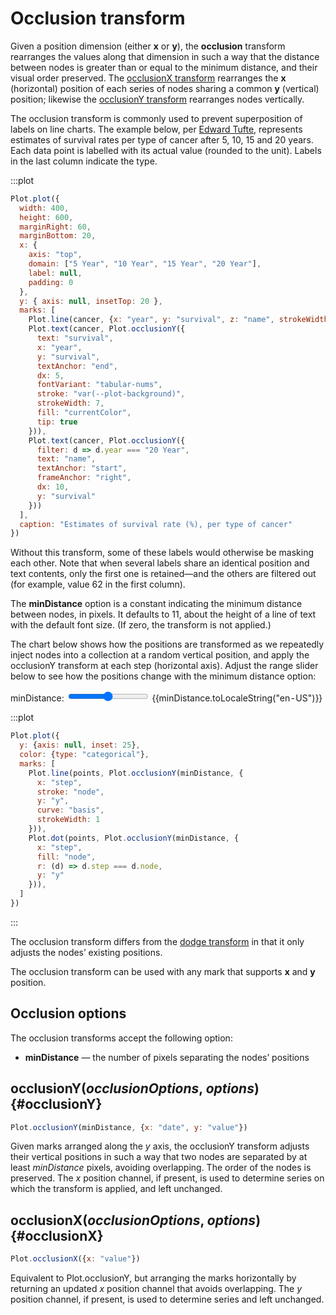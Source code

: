 <script setup>

import * as Plot from "@observablehq/plot";
import * as d3 from "d3";
import {ref} from "vue";
import cancer from "../data/cancer.ts";

const minDistance = ref(11);

const points = (() => { 
  const random = d3.randomLcg(42);
  const data = [];
  const points = [];
  let step;
  for (step = 0; step < 31; ++step) {
    data.push(random());
    points.push(...data.map((y, node) => ({step, y, node})));
  }
  points.push(...data.map((y, node) => ({step, y, node})));
  return points;
})();
</script>

# Occlusion transform <VersionBadge pr="1957" />

Given a position dimension (either **x** or **y**), the **occlusion** transform rearranges the values along that dimension in such a way that the distance between nodes is greater than or equal to the minimum distance, and their visual order preserved. The [occlusionX transform](#occlusionX) rearranges the **x** (horizontal) position of each series of nodes sharing a common **y** (vertical) position; likewise the [occlusionY transform](#occlusionY) rearranges nodes vertically.

The occlusion transform is commonly used to prevent superposition of labels on line charts. The example below, per [Edward Tufte](https://www.edwardtufte.com/bboard/q-and-a-fetch-msg?msg_id=0003nk), represents estimates of survival rates per type of cancer after 5, 10, 15 and 20 years. Each data point is labelled with its actual value (rounded to the unit). Labels in the last column indicate the type.

:::plot
```js
Plot.plot({
  width: 400,
  height: 600,
  marginRight: 60,
  marginBottom: 20,
  x: {
    axis: "top",
    domain: ["5 Year", "10 Year", "15 Year", "20 Year"],
    label: null,
    padding: 0
  },
  y: { axis: null, insetTop: 20 },
  marks: [
    Plot.line(cancer, {x: "year", y: "survival", z: "name", strokeWidth: 1}),
    Plot.text(cancer, Plot.occlusionY({
      text: "survival",
      x: "year",
      y: "survival",
      textAnchor: "end",
      dx: 5,
      fontVariant: "tabular-nums",
      stroke: "var(--plot-background)",
      strokeWidth: 7,
      fill: "currentColor",
      tip: true
    })),
    Plot.text(cancer, Plot.occlusionY({
      filter: d => d.year === "20 Year",
      text: "name",
      textAnchor: "start",
      frameAnchor: "right",
      dx: 10,
      y: "survival"
    }))
  ],
  caption: "Estimates of survival rate (%), per type of cancer"
})
```

Without this transform, some of these labels would otherwise be masking each other. Note that when several labels share an identical position and text contents, only the first one is retained—and the others are filtered out (for example, value 62 in the first column).

The **minDistance** option is a constant indicating the minimum distance between nodes, in pixels. It defaults to 11, about the height of a line of text with the default font size. (If zero, the transform is not applied.)

The chart below shows how the positions are transformed as we repeatedly inject nodes into a collection at a random vertical position, and apply the occlusionY transform at each step (horizontal axis). Adjust the range slider below to see how the positions change with the minimum distance option:

<p>
  <label class="label-input">
    minDistance:
    <input type="range" v-model.number="minDistance" min="0" max="30" step="0.1">
    <span style="font-variant-numeric: tabular-nums;">{{minDistance.toLocaleString("en-US")}}</span>
  </label>
</p>

:::plot
```js
Plot.plot({
  y: {axis: null, inset: 25},
  color: {type: "categorical"},
  marks: [
    Plot.line(points, Plot.occlusionY(minDistance, {
      x: "step",
      stroke: "node",
      y: "y",
      curve: "basis",
      strokeWidth: 1
    })),
    Plot.dot(points, Plot.occlusionY(minDistance, {
      x: "step",
      fill: "node",
      r: (d) => d.step === d.node,
      y: "y"
    })),
  ]
})
```
:::

The occlusion transform differs from the [dodge transform](./dodge.md) in that it only adjusts the nodes’ existing positions.

The occlusion transform can be used with any mark that supports **x** and **y** position.

## Occlusion options

The occlusion transforms accept the following option:

* **minDistance** — the number of pixels separating the nodes’ positions

## occlusionY(*occlusionOptions*, *options*) {#occlusionY}

```js
Plot.occlusionY(minDistance, {x: "date", y: "value"})
```

Given marks arranged along the *y* axis, the occlusionY transform adjusts their vertical positions in such a way that two nodes are separated by at least *minDistance* pixels, avoiding overlapping. The order of the nodes is preserved. The *x* position channel, if present, is used to determine series on which the transform is applied, and left unchanged.

## occlusionX(*occlusionOptions*, *options*) {#occlusionX}

```js
Plot.occlusionX({x: "value"})
```

Equivalent to Plot.occlusionY, but arranging the marks horizontally by returning an updated *x* position channel that avoids overlapping. The *y* position channel, if present, is used to determine series and left unchanged.
